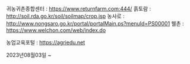 
귀농귀촌종합센터 : https://www.returnfarm.com:444/
흙토람 : http://soil.rda.go.kr/soil/soilmap/crop.jsp
농사로 : http://www.nongsaro.go.kr/portal/portalMain.ps?menuId=PS00001
웰촌 : https://www.welchon.com/web/index.do

농업교육포털 : https://agriedu.net


2023년08월03일 ~ 